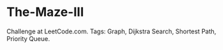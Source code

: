 # The-Maze-III
Challenge at LeetCode.com. Tags: Graph, Dijkstra Search, Shortest Path, Priority Queue.
